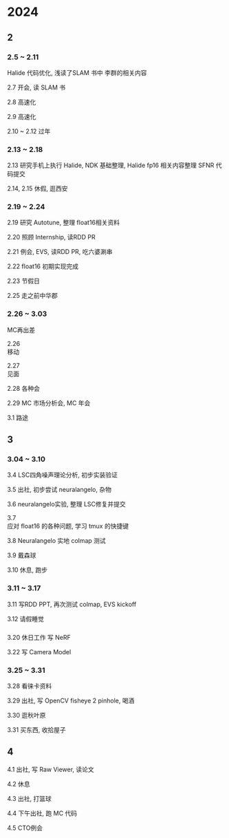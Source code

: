 # 2024



## 2


### 2.5 ~ 2.11
Halide 代码优化, 浅读了SLAM 书中 李群的相关内容

2.7
开会, 读 SLAM 书

2.8
高速化

2.9
高速化

2.10 ~ 2.12 
过年

### 2.13 ~ 2.18

2.13
研究手机上执行 Halide, NDK 基础整理, Halide fp16 相关内容整理
SFNR 代码提交

2.14, 2.15
休假, 逛西安


### 2.19 ~ 2.24

2.19
研究 Autotune, 整理 float16相关资料

2.20
照顾 Internship, 读RDD PR

2.21
例会, EVS, 读RDD PR, 吃六婆涮串

2.22
float16 初期实现完成

2.23
节假日

2.25
走之前中华郡

### 2.26 ~ 3.03

MC再出差

2.26  
移动

2.27  
见面

2.28
各种会

2.29
MC 市场分析会, MC 年会

3.1 
路途



## 3

### 3.04 ~ 3.10

3.4
LSC四角噪声理论分析, 初步实装验证

3.5 
出社, 初步尝试 neuralangelo, 杂物

3.6
neuralangelo实验, 整理 LSC修复并提交

3.7  
应对 float16 的各种问题, 学习 tmux 的快捷键

3.8
Neuralangelo 实地 colmap 测试

3.9
戴森球

3.10
休息, 跑步

### 3.11 ~ 3.17

3.11
写RDD PPT, 再次测试 colmap, EVS kickoff

3.12 
请假睡觉


### 


3.20 休日工作
写 NeRF

3.22 
写 Camera Model 


### 3.25 ~ 3.31



3.28
看徕卡资料

3.29
出社, 写 OpenCV fisheye 2 pinhole, 喝酒

3.30
逛秋叶原

3.31
买东西, 收拾屋子

## 4

4.1 
出社, 写 Raw Viewer, 读论文

4.2
休息

4.3
出社, 打篮球

4.4
下午出社, 跑 MC 代码

4.5
CTO例会

